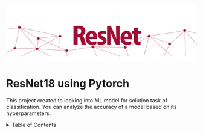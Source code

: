<img src="objects\Resnet.gif" width="800" height="150">


#  **ResNet18 using Pytorch**

This project created to looking into ML model for solution task of classification.
You can analyze the accuracy of a model based on its hyperparameters.

<details>
  <summary> Table of Contents </summary>
  <ol>
    <li><a href="#Model's structure">Model's structure</a></li>
    <li>
          <a href="#getting-started">Getting Started</a>
          <ul>
            <li><a href="#prerequisites">Prerequisites</a></li>
            <li><a href="#installation">Installation</a></li>
          </ul>
    </li>
    <li><a href="#license">License</a></li>
    <li><a href="#Source of information">Source of information</a></li>
    <li><a href="#contact">Contact</a></li>
  </ol>
</details>

 
